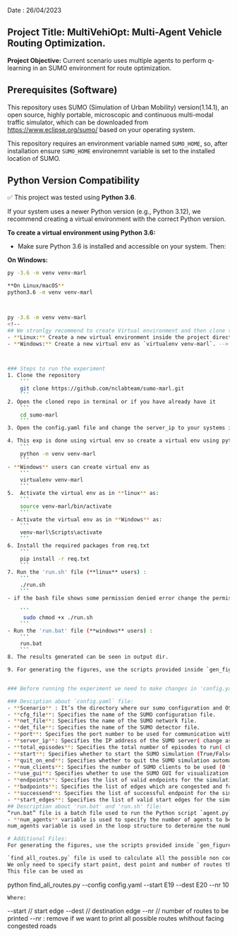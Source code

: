 Date : 26/04/2023

## Project Title: MultiVehiOpt: Multi-Agent Vehicle Routing Optimization.

**Project Objective:** Current scenario uses  multiple agents to perform q-learning in an SUMO environment for route optimization.

## Prerequisites (Software)
This repository uses SUMO (Simulation of Urban Mobility) version(1.14.1), an open source, highly portable, microscopic and continuous multi-modal traffic simulator, which can be downloaded from https://www.eclipse.org/sumo/ based on your operating system.

This repository requires an environment variable named `SUMO_HOME`, so, after installation ensure `SUMO_HOME` environemnt variable is set to the installed location of SUMO.

## Python Version Compatibility

✅ This project was tested using **Python 3.6**.

If your system uses a newer Python version (e.g., Python 3.12), we recommend creating a virtual environment with the correct Python version.

**To create a virtual environment using Python 3.6:**

- Make sure Python 3.6 is installed and accessible on your system. Then:

**On Windows:**
```bash
py -3.6 -m venv venv-marl

**On Linux/macOS**
python3.6 -m venv venv-marl



py -3.6 -m venv venv-marl
<!-- 
## We stronlgy recommend to create Virtual environment and then clone the repository as follow:
- **Linux:** Create a new virtual environment inside the project directory as ` python -m venv venv-marl` where venv-marl is the given name to the virtual environment.
- **Windows:** Create a new virtual env as `virtualenv venv-marl`. -->



### Steps to run the experiment
1. Clone the repository
    ```
    git clone https://github.com/nclabteam/sumo-marl.git
    ```
2. Open the cloned repo in terminal or if you have already have it
    ```
    cd sumo-marl
    ```
3. Open the config.yaml file and change the server_ip to your systems ip address. **(Description about config.yaml is given below)**

4. This exp is done using virtual env so create a virtual env using python as (for **linux** users):
    ```
    python -m venv venv-marl
    ```
- **Windows** users can create virtual env as
    ```
    virtualenv venv-marl
    ```
5.  Activate the virtual env as in **linux** as:
    ``` 
    source venv-marl/bin/activate
    ```
 - Activate the virtual env as in **Windows** as:
    ``` 
    venv-marl\Scripts\activate
    ```
6. Install the required packages from req.txt
    ```
    pip install -r req.txt
    ```
7. Run the 'run.sh' file (**linux** users) :
    ```
    ./run.sh
    ```
- if the bash file shows some permission denied error change the permissions as:

    ```
     sudo chmod +x ./run.sh
    ```
- Run the 'run.bat' file (**windows** users) :
    ```
    run.bat
    ```
8. The results generated can be seen in output dir.

9. For generating the figures, use the scripts provided inside `gen_figures` directory.


### Before running the experiment we need to make changes in 'config.yaml' and 'run.bat' file as per our need.

### Desciption about `config.yaml` file:
- **Scenario** : It’s the directory where our sumo configuration and OSM map files are located.
- **cfg_file**: Specifies the name of the SUMO configuration file.
- **net_file**: Specifies the name of the SUMO network file.
- **det_file**: Specifies the name of the SUMO detector file.
- **port**: Specifies the port number to be used for communication with the 
- **server_ip**: Specifies the IP address of the SUMO server( change as per your need).
- **total_episodes**: Specifies the total number of episodes to run( change as per your need)
- **start**: Specifies whether to start the SUMO simulation (True/False) if you chose ‘True’ then you don’t need to manually start the simulation otherwise you need.
- **quit_on_end**: Specifies whether to quit the SUMO simulation automatically when it ends (True/False).
- **num_clients**: Specifies the number of SUMO clients to be used (0 for one agent, or number of desired clients for multiple agents).
- **use_gui**: Specifies whether to use the SUMO GUI for visualization (True/False).
- **endpoints**: Specifies the list of valid endpoints for the simulation.
- **badpoints**: Specifies the list of edges which are congested and for which we have a negative reward.
- **successend**: Specifies the list of successful endpoint for the simulation which has highest positive reward.
- **start_edges**: Specifies the list of valid start edges for the simulation, where the length of start_edges should be equal to ‘num_clients’.
## Description about 'run.bat' and 'run.sh' file:
“run.bat” file is a batch file used to run the Python script `agent.py` with specific configurations.
- **num_agents** variable is used to specify the number of agents to be started by the batch file (0 for one agent, or number of desired clients for multiple agents).
num_agents variable is used in the loop structure to determine the number of iterations.

# Additional Files:
For generating the figures, use the scripts provided inside `gen_figures` directory.

`find_all_routes.py` file is used to calculate all the possible non congested routes from start to destination.
We only need to specify start point, dest point and number of routes that we want to be printed.
This file can be used as

```
python find_all_routes.py --config config.yaml --start E19 --dest E20 --nr 10
```
Where: 
```
--start // start edge
--dest // destination edge
--nr // number of routes to be printed
--nr : remove if we want to print all possible routes whithout facing congested roads
```






